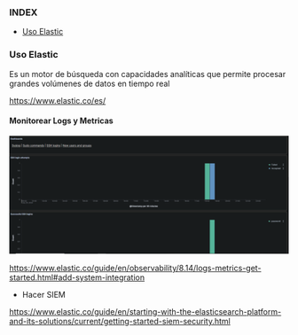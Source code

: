 ### INDEX

- [Uso Elastic](#uso-elastic)

### Uso Elastic

Es un motor de búsqueda con capacidades analíticas que permite procesar grandes volúmenes de datos en tiempo real

https://www.elastic.co/es/

#### Monitorear Logs y Metricas

![img](../resources/img1.png)


https://www.elastic.co/guide/en/observability/8.14/logs-metrics-get-started.html#add-system-integration



+ Hacer SIEM

https://www.elastic.co/guide/en/starting-with-the-elasticsearch-platform-and-its-solutions/current/getting-started-siem-security.html